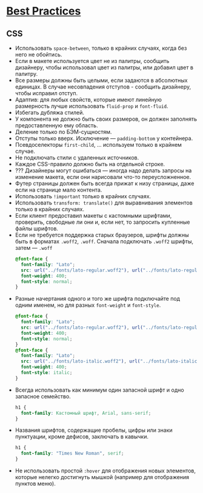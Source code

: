 # [Best Practices](../README.md)

## CSS

- Использовать `space-between`, только в крайних случаях, когда без него не обойтись.
- Если в макете используется цвет не из палитры, сообщить дизайнеру, чтобы использовал цвет из палитры, или добавил цвет в палитру.
- Все размеры должны быть целыми, если задаются в абсолютных единицах. В случае несовпадения отступов - сообщить дизайнеру, чтобы исправил отступ.
- Адаптив: для любых свойств, которые имеют линейную размерность лучше использовать `fluid-prop` и `font-fluid`.
- Избегать дубляжа стилей.
- У компонента не должно быть своих размеров, он должен заполнять предоставленную ему область.
- Деление только по БЭМ-сущностям.
- Отступы только вверх. Исключение — `padding-bottom` у контейнера.
- Псевдоселекторы `first-child`, ... используем только в крайнем случае.
- Не подключать стили с удаленных источников.
- Каждое CSS-правило должно быть на отдельной строке.
- ??? Дизайнеры могут ошибаться — иногда надо делать запросы на изменение макета, если они нарисовали что-то переусложненное.
- Футер страницы должен быть всегда прижат к низу страницы, даже если на странице мало контента.
- Использовать `!important` только в крайних случаях.
- Использовать `transform: translate()` для выравнивания элементов только в крайних случаях.
- Если клиент предоставил макеты с кастомными шрифтами, проверить, свободные ли они и, если нет, то запросить купленные файлы шрифтов.
- Если не требуется поддержка старых браузеров, шрифты должны быть в форматах `.woff2`, `.woff`. Сначала подключать `.woff2` шрифты, затем — `.woff`
  ```css
  @font-face {
    font-family: "Lato";
    src: url("../fonts/lato-regular.woff2"), url("../fonts/lato-regular.woff");
    font-weight: 400;
    font-style: normal;
  }
  ```
- Разные начертания одного и того же шрифта подключайте под одним именем, но для разных `font-weight` и `font-style`.
  ```css
  @font-face {
    font-family: "Lato";
    src: url("../fonts/lato-regular.woff2"), url("../fonts/lato-regular.woff");
    font-weight: 400;
    font-style: normal;
  }
  @font-face {
    font-family: "Lato";
    src: url("../fonts/lato-italic.woff2"), url("../fonts/lato-italic.woff");
    font-weight: 400;
    font-style: italic;
  }
  ```
- Всегда использовать как минимум один запасной шрифт и одно запасное семейство.
  ```css
  h1 {
    font-family: Кастомный шрифт, Arial, sans-serif;
  }
  ```
- Названия шрифтов, содержащие пробелы, цифры или знаки пунктуации, кроме дефисов, заключать в кавычки.
  ```css
  h1 {
    font-family: "Times New Roman", serif;
  }
  ```
- Не использовать простой `:hover` для отображения новых элементов, которые нелегко достигнуть мышкой (например для отображения пунктов меню).

